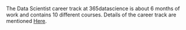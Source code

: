 The Data Scientist career track at 365datascience is about 6 months of work and contains 10 different courses. Details of the career track are mentioned [Here](https://learn.365datascience.com/career-tracks/data-scientist/).
